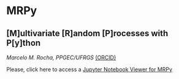 # MRPy   
## [M]ultivariate [R]andom [P]rocesses with P[y]thon   

_Marcelo M. Rocha, PPGEC/UFRGS_ [(ORCID)](https://orcid.org/0000-0001-5640-1020)

Please, click here to access a [Jupyter Notebook Viewer for MRPy](https://nbviewer.jupyter.org/github/mmaiarocha/MRPy/blob/master/MRPy_Notebook.ipynb?flush_cache=true)
